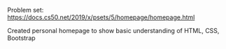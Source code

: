 Problem set: https://docs.cs50.net/2019/x/psets/5/homepage/homepage.html

Created personal homepage to show basic understanding of HTML, CSS, Bootstrap
